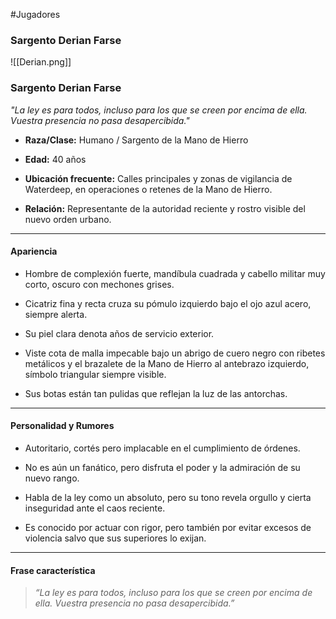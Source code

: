 #Jugadores 

### **Sargento Derian Farse**

![[Derian.png]]
### **Sargento Derian Farse**

_"La ley es para todos, incluso para los que se creen por encima de ella. Vuestra presencia no pasa desapercibida."_

- **Raza/Clase:** Humano / Sargento de la Mano de Hierro
    
- **Edad:** 40 años
    
- **Ubicación frecuente:** Calles principales y zonas de vigilancia de Waterdeep, en operaciones o retenes de la Mano de Hierro.
    
- **Relación:** Representante de la autoridad reciente y rostro visible del nuevo orden urbano.
    

---

#### **Apariencia**

- Hombre de complexión fuerte, mandíbula cuadrada y cabello militar muy corto, oscuro con mechones grises.
    
- Cicatriz fina y recta cruza su pómulo izquierdo bajo el ojo azul acero, siempre alerta.
    
- Su piel clara denota años de servicio exterior.
    
- Viste cota de malla impecable bajo un abrigo de cuero negro con ribetes metálicos y el brazalete de la Mano de Hierro al antebrazo izquierdo, símbolo triangular siempre visible.
    
- Sus botas están tan pulidas que reflejan la luz de las antorchas.
    

---

#### **Personalidad y Rumores**

- Autoritario, cortés pero implacable en el cumplimiento de órdenes.
    
- No es aún un fanático, pero disfruta el poder y la admiración de su nuevo rango.
    
- Habla de la ley como un absoluto, pero su tono revela orgullo y cierta inseguridad ante el caos reciente.
    
- Es conocido por actuar con rigor, pero también por evitar excesos de violencia salvo que sus superiores lo exijan.
    

---

#### **Frase característica**

> _“La ley es para todos, incluso para los que se creen por encima de ella. Vuestra presencia no pasa desapercibida.”_